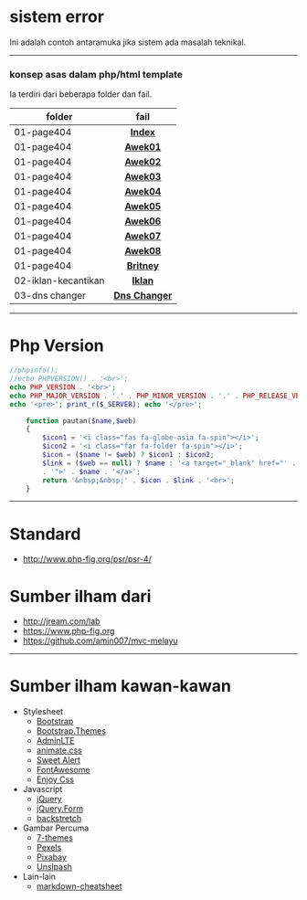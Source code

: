 # sistem error
Ini adalah contoh antaramuka jika sistem ada masalah teknikal.

___
### konsep asas dalam php/html template
Ia terdiri dari beberapa folder dan fail.

folder              | fail
------------------- | :----------:
01-page404          | [**Index**](./01-page404/index.php)
01-page404          | [**Awek01**](./01-page404/awek01.html)
01-page404          | [**Awek02**](./01-page404/awek02.html)
01-page404          | [**Awek03**](./01-page404/awek03.html)
01-page404          | [**Awek04**](./01-page404/awek04.html)
01-page404          | [**Awek05**](./01-page404/awek05.html)
01-page404          | [**Awek06**](./01-page404/awek06.html)
01-page404          | [**Awek07**](./01-page404/awek07.html)
01-page404          | [**Awek08**](./01-page404/awek08.html)
01-page404          | [**Britney**](./01-page404/britney-spear01.html)
02-iklan-kecantikan | [**Iklan**](./02-iklan-kecantikan)
03-dns changer | [**Dns Changer**](./03-dnschanger)

___
# Php Version

```php
//phpinfo();
//echo PHPVERSION() . '<br>';
echo PHP_VERSION . '<br>';
echo PHP_MAJOR_VERSION . '.' . PHP_MINOR_VERSION . '.' . PHP_RELEASE_VERSION . '<br>';
echo '<pre>'; print_r($_SERVER); echo '</pre>';
```

```php
	function pautan($name,$web)
	{
		$icon1 = '<i class="fas fa-globe-asia fa-spin"></i>';
		$icon2 = '<i class="far fa-folder fa-spin"></i>';
		$icon = ($name != $web) ? $icon1 : $icon2;
		$link = ($web == null) ? $name : '<a target="_blank" href="' . $web
		. '">' . $name . '</a>';
		return '&nbsp;&nbsp;' . $icon . $link . '<hr>';
	}
```

___
# Standard
* http://www.php-fig.org/psr/psr-4/

# Sumber ilham dari
* http://jream.com/lab
* https://www.php-fig.org
* https://github.com/amin007/mvc-melayu

___
# Sumber ilham kawan-kawan
* Stylesheet
  * [Bootstrap](http://getbootstrap.com)
  * [Bootstrap.Themes](http://bootstrap.themes.guide)
  * [AdminLTE](https://adminlte.io/themes/AdminLTE)
  * [animate.css](https://daneden.github.io/animate.css)
  * [Sweet Alert](http://t4t5.github.io/sweetalert)
  * [FontAwesome](http://fortawesome.github.io/Font-Awesome)
  * [Enjoy Css](https://enjoycss.com)
* Javascript
  * [jQuery](http://jquery.com)
  * [jQuery.Form](http://malsup.com/jquery/form)
  * [backstretch](http://srobbin.com/jquery-plugins/backstretch)
* Gambar Percuma
  * [7-themes](http://7-themes.com)
  * [Pexels](https://pexels.com)
  * [Pixabay](https://pixabay.com)
  * [Unslpash](https://unsplash.com)
* Lain-lain
  * [markdown-cheatsheet](https://guides.github.com/pdfs/markdown-cheatsheet-online.pdf)